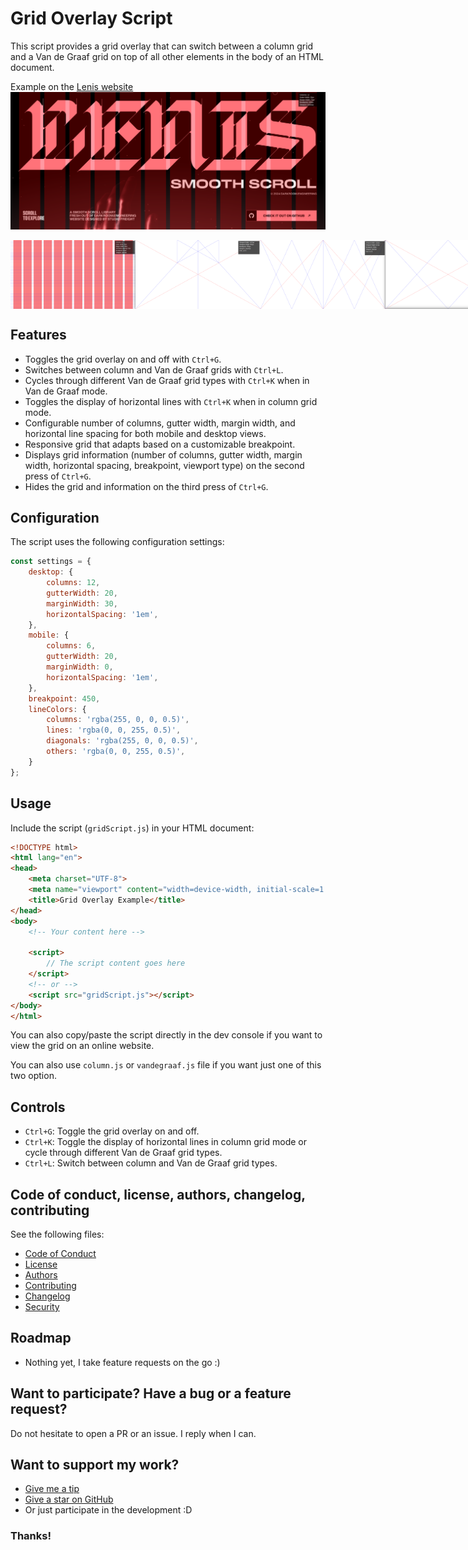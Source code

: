# Grid Overlay Script

This script provides a grid overlay that can switch between a column grid and a Van de Graaf grid on top of all other elements in the body of an HTML document.

Example on the [Lenis website](https://lenis.darkroom.engineering/)
![Example of the usage of the grid script on the Lenis website](2024-06-11_13-25.png)

<div style="display: flex; justify-content: space-around;">
  <img src="2024-06-11_15-46.png" alt="column grid" width="200" />
  <img src="2024-06-11_15-46_1.png" alt="van de graaf canon grid" width="200" />
  <img src="2024-06-11_15-45.png" alt="other van de graaf grid" width="200" />
  <img src="2024-06-11_15-46_2.png" alt="other van de graaf grid" width="200" />
</div>

## Features

- Toggles the grid overlay on and off with `Ctrl+G`.
- Switches between column and Van de Graaf grids with `Ctrl+L`.
- Cycles through different Van de Graaf grid types with `Ctrl+K` when in Van de Graaf mode.
- Toggles the display of horizontal lines with `Ctrl+K` when in column grid mode.
- Configurable number of columns, gutter width, margin width, and horizontal line spacing for both mobile and desktop views.
- Responsive grid that adapts based on a customizable breakpoint.
- Displays grid information (number of columns, gutter width, margin width, horizontal spacing, breakpoint, viewport type) on the second press of `Ctrl+G`.
- Hides the grid and information on the third press of `Ctrl+G`.

## Configuration

The script uses the following configuration settings:

```javascript
const settings = {
    desktop: {
        columns: 12,
        gutterWidth: 20,
        marginWidth: 30,
        horizontalSpacing: '1em',
    },
    mobile: {
        columns: 6,
        gutterWidth: 20,
        marginWidth: 0,
        horizontalSpacing: '1em',
    },
    breakpoint: 450,
    lineColors: {
        columns: 'rgba(255, 0, 0, 0.5)',
        lines: 'rgba(0, 0, 255, 0.5)',
        diagonals: 'rgba(255, 0, 0, 0.5)',
        others: 'rgba(0, 0, 255, 0.5)',
    }
};
```

## Usage

Include the script (`gridScript.js`) in your HTML document:

```html
<!DOCTYPE html>
<html lang="en">
<head>
    <meta charset="UTF-8">
    <meta name="viewport" content="width=device-width, initial-scale=1.0">
    <title>Grid Overlay Example</title>
</head>
<body>
    <!-- Your content here -->

    <script>
        // The script content goes here
    </script>
    <!-- or -->
    <script src="gridScript.js"></script>
</body>
</html>
```
You can also copy/paste the script directly in the dev console if you want to view the grid on an online website.

You can also use `column.js` or `vandegraaf.js` file if you want just one of this two option.

## Controls

- `Ctrl+G`: Toggle the grid overlay on and off.
- `Ctrl+K`: Toggle the display of horizontal lines in column grid mode or cycle through different Van de Graaf grid types.
- `Ctrl+L`: Switch between column and Van de Graaf grid types.

## Code of conduct, license, authors, changelog, contributing

See the following files:
- [Code of Conduct](CODE_OF_CONDUCT.md)
- [License](LICENSE)
- [Authors](AUTHORS)
- [Contributing](CONTRIBUTING.md)
- [Changelog](CHANGELOG)
- [Security](SECURITY.md)

## Roadmap

- Nothing yet, I take feature requests on the go :)

## Want to participate? Have a bug or a feature request?

Do not hesitate to open a PR or an issue. I reply when I can.

## Want to support my work?

- [Give me a tip](https://ko-fi.com/a2n00)
- [Give a star on GitHub](https://github.com/bouteillerAlan/grid)
- Or just participate in the development :D

### Thanks!
